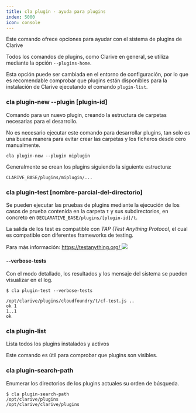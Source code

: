 ```yaml
---
title: cla plugin - ayuda para plugins
index: 5000
icon: console
---
```


Este comando ofrece opciones para ayudar con el sistema de plugins de Clarive

Todos los comandos de plugins, como Clarive en general, se utiliza mediante la opción `--plugins-home`.

Esta opción puede ser cambiada en el entorno de configuración, por lo que es recomendable comprobar que plugins están
disponibles para la instalación de Clarive ejecutando el comando `plugin-list`.

### cla plugin-new --plugin [plugin-id]

Comando para un nuevo plugin, creando la estructura de carpetas necesarias para el desarrollo.

No es necesario ejecutar este comando para desarrollar plugins, tan solo es una buena manera para evitar crear las
carpetas y los ficheros desde cero manualmente.

    cla plugin-new --plugin miplugin

Generalmente se crean los plugins siguiendo la siguiente estructura:

    CLARIVE_BASE/plugins/miplugin/...

### cla plugin-test [nombre-parcial-del-directorio]

Se pueden ejecutar las pruebas de plugins mediante la ejecución de los casos de prueba contenida en la carpeta `t` y sus
subdirectorios, en concreto en `DECLARATIVE_BASE/plugins/[plugin-id]/t`.

La salida de los test es compatible con *TAP (Test Anything Protocol*, el cual es compatible con diferentes frameworks
de testing.

Para más información: [https://testanything.org/ <img class='ext-link' src='/static/images/icons/window-new.svg'
/>](https://testanything.org/)

#### --verbose-tests

Con el modo detallado, los resultados y los mensaje del sistema se pueden visualizar en el log.

    $ cla plugin-test --verbose-tests

    /opt/clarive/plugins/cloudfoundry/t/cf-test.js ..
    ok 1
    1..1
    ok

### cla plugin-list

Lista todos los plugins instalados y activos

Este comando es útil para comprobar que plugins son visibles.

### cla plugin-search-path

Enumerar los directorios de los plugins actuales su orden de búsqueda.

    $ cla plugin-search-path
    /opt/clarive/plugins
    /opt/clarive/clarive/plugins
